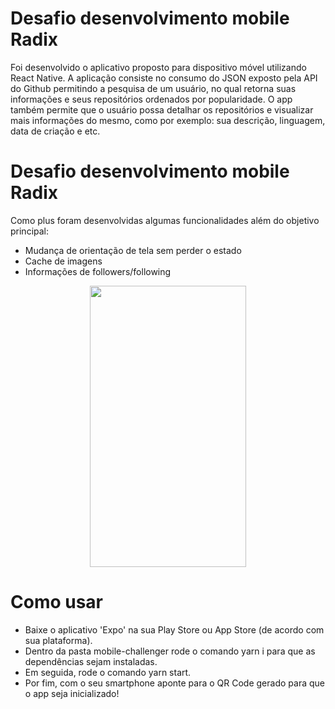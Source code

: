 # Desafio desenvolvimento mobile Radix

Foi desenvolvido o aplicativo proposto para dispositivo móvel utilizando React Native. 
A aplicação consiste no consumo do JSON exposto pela API do Github permitindo a pesquisa
de um usuário, no qual retorna suas informações e seus repositórios ordenados por popularidade.
O app também permite que o usuário possa detalhar os repositórios e visualizar mais informações do mesmo, 
como por exemplo: sua descrição, linguagem, data de criação e etc.

# Desafio desenvolvimento mobile Radix
Como plus foram desenvolvidas algumas funcionalidades além do objetivo principal: 

* Mudança de orientação de tela sem perder o estado
* Cache de imagens
* Informações de followers/following

<p align="center">
<img src="./assets/app-git.gif" width="250" height="450"/>
</p>

# Como usar
* Baixe o aplicativo 'Expo' na sua Play Store ou App Store (de acordo com sua plataforma).
* Dentro da pasta mobile-challenger rode o comando yarn i para que as dependências sejam instaladas.
* Em seguida, rode o comando yarn start.
* Por fim, com o seu smartphone aponte para o QR Code gerado para que o app seja inicializado!